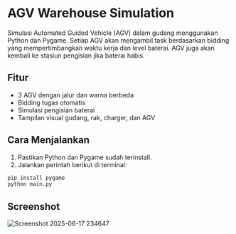 # AGV Warehouse Simulation

Simulasi Automated Guided Vehicle (AGV) dalam gudang menggunakan Python dan Pygame. Setiap AGV akan mengambil task berdasarkan bidding yang mempertimbangkan waktu kerja dan level baterai. AGV juga akan kembali ke stasiun pengisian jika baterai habis.

## Fitur
- 3 AGV dengan jalur dan warna berbeda
- Bidding tugas otomatis
- Simulasi pengisian baterai
- Tampilan visual gudang, rak, charger, dan AGV

## Cara Menjalankan
1. Pastikan Python dan Pygame sudah terinstall.
2. Jalankan perintah berikut di terminal:

```bash
pip install pygame
python main.py
```

## Screenshot
![Screenshot 2025-06-17 234647](https://github.com/user-attachments/assets/376e486a-6626-4011-8ca8-206c50142aae)

